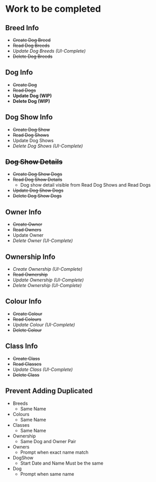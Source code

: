 # Work to be completed

## Breed Info

- ~~Create Dog Breed~~
- ~~Read Dog Breeds~~
- _Update Dog Breeds (UI-Complete)_
- ~~Delete Dog Breeds~~

## Dog Info

- ~~Create Dog~~
- ~~Read Dogs~~
- **Update Dog (WIP)**
- **Delete Dog (WIP)**

## Dog Show Info

- ~~Create Dog Show~~
- ~~Read Dog Shows~~
- Update Dog Shows
- _Delete Dog Shows (UI-Complete)_

## ~~Dog Show Details~~

- ~~Create Dog Show Dogs~~
- ~~Read Dog Show Details~~
  - Dog show detail visible from Read Dog Shows and Read Dogs
- ~~Update Dog Show Dogs~~
- ~~Delete Dog Show Dogs~~

## Owner Info

- ~~Create Owner~~
- ~~Read Owners~~
- Update Owner
- _Delete Owner (UI-Complete)_

## Ownership Info

- _Create Ownership (UI-Complete)_
- ~~Read Ownership~~
- _Update Ownership (UI-Complete)_
- _Delete Ownership (UI-Complete)_

## Colour Info

- ~~Create Colour~~
- ~~Read Colours~~
- _Update Colour (UI-Complete)_
- ~~Delete Colour~~

## Class Info

- ~~Create Class~~
- ~~Read Classes~~
- _Update Class (UI-Complete)_
- ~~Delete Class~~

## Prevent Adding Duplicated

- Breeds
  - Same Name
- Colours
  - Same Name
- Classes
  - Same Name
- Ownership
  - Same Dog and Owner Pair
- Owners
  - Prompt when exact name match
- DogShow
  - Start Date and Name Must be the same
- Dog
  - Prompt when same name
